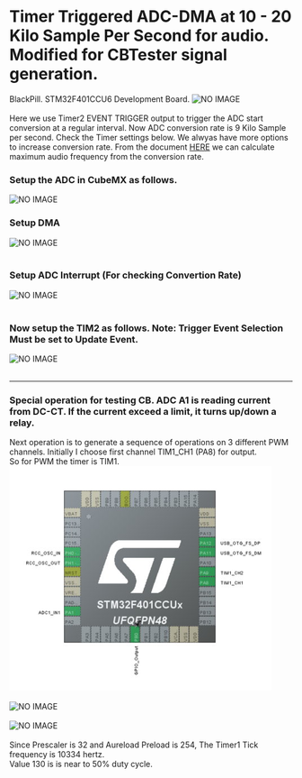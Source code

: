 # Timer Triggered ADC-DMA at 10 - 20 Kilo Sample Per Second for audio. Modified for CBTester signal generation.
BlackPill. STM32F401CCU6 Development Board.
<img alt="NO IMAGE" src="blackpill.png"><br><br>
Here we use Timer2 EVENT TRIGGER output to trigger the ADC start conversion at a regular interval. 
Now ADC conversion rate is 9 Kilo Sample per second. Check the Timer settings below. We alwyas have 
more options to increase conversion rate. From the document [HERE](https://marcelmg.github.io/pwm_dac_sound/) we can calculate maximum audio frequency
from the conversion rate. 
### Setup the ADC in CubeMX as follows. <br>
<img alt="NO IMAGE" src="adcA.png"><br>
### Setup DMA<br>
<img alt="NO IMAGE" src="adcB.png"><br><br>
### Setup ADC Interrupt (For checking Convertion Rate)
<img alt="NO IMAGE" src="adcC.png"><br><br>
### Now setup the TIM2 as follows. Note: Trigger Event Selection Must be set to Update Event.
<img alt="NO IMAGE" src="timA.png"><br><br>

___

### Special operation for testing CB. ADC A1 is reading current from DC-CT. If the current exceed a limit, it turns up/down a relay. <br>
Next operation is to generate a sequence of operations on 3 different PWM channels. Initially I choose first channel TIM1_CH1 (PA8) for output. <br>
So for PWM the timer is TIM1. <br>
<img alt="NO IMAGE" src="pwm01.jpg"><br><br>
<img alt="NO IMAGE" src="TIM1_PWM.png"><br><br>
<img alt="NO IMAGE" src="TIM1_PWM.png"><br><br>
Since Prescaler is 32 and Aureload Preload is 254, The Timer1 Tick frequency is 10334 hertz. <br>
Value 130 is is near to 50% duty cycle. <br>
